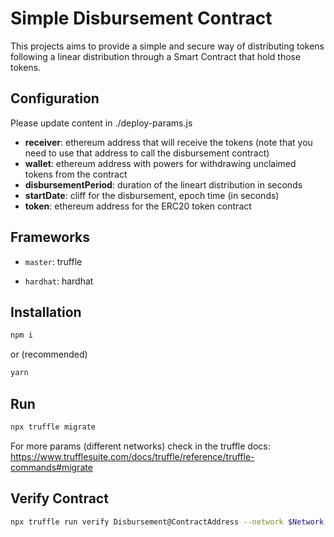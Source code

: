 # Simple Disbursement Contract

This projects aims to provide a simple and secure way of distributing tokens following a linear distribution through a Smart Contract that hold those tokens.

## Configuration
Please update content in ./deploy-params.js

* **receiver**: ethereum address that will receive the tokens (note that you need to use that address to call the disbursement contract)
* **wallet**: ethereum address with powers for withdrawing unclaimed tokens from the contract
* **disbursementPeriod**: duration of the lineart distribution in seconds
* **startDate**: cliff for the disbursement, epoch time (in seconds)
* **token**: ethereum address for the ERC20 token contract

## Frameworks

  - `master`: truffle
  
  - `hardhat`: hardhat 

## Installation
```bash
npm i
```

or (recommended)

```bash
yarn
```

## Run

```bash
npx truffle migrate
```

For more params (different networks) check in the truffle docs: https://www.trufflesuite.com/docs/truffle/reference/truffle-commands#migrate

## Verify Contract

```bash
npx truffle run verify Disbursement@ContractAddress --network $Network
```
